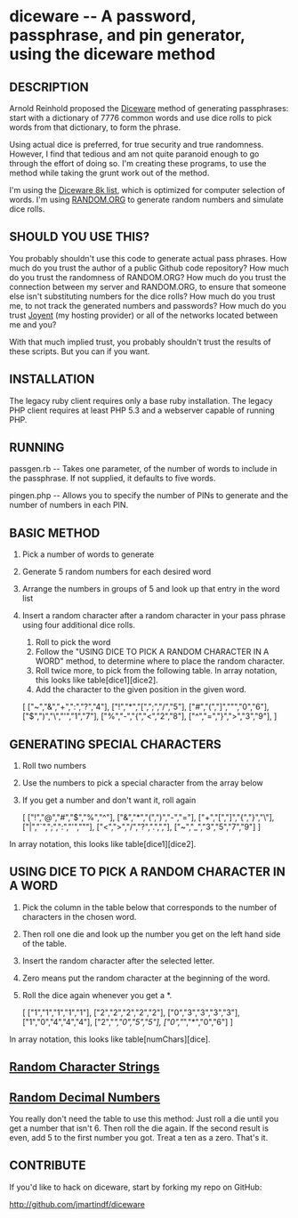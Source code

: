 diceware -- A password, passphrase, and pin generator, using the diceware method
====================================

## DESCRIPTION

Arnold Reinhold proposed the [Diceware](http://world.std.com/~reinhold/diceware.html) method of generating passphrases: start with a dictionary of 7776 common words and use dice rolls to pick words from that dictionary, to form the phrase.

Using actual dice is preferred, for true security and true randomness. However, I find that tedious and am not quite paranoid enough to go through the effort of doing so. I'm creating these programs, to use the method while taking the grunt work out of the method.

I'm using the [Diceware 8k list](http://world.std.com/%7Ereinhold/dicewarefaq.html#computer), which is optimized for computer selection of words. I'm using [RANDOM.ORG](http://www.random.org) to generate random numbers and simulate dice rolls.

## SHOULD YOU USE THIS?

You probably shouldn't use this code to generate actual pass phrases. How much do you trust the author of a public Github code repository? How much do you trust the randomness of RANDOM.ORG? How much do you trust the connection between my server and RANDOM.ORG, to ensure that someone else isn't substituting numbers for the dice rolls? How much do you trust me, to not track the generated numbers and passwords? How much do you trust [Joyent](http://www.joyent.com) (my hosting provider) or all of the networks located between me and you?

With that much implied trust, you probably shouldn't trust the results of these scripts. But you can if you want.

## INSTALLATION

The legacy ruby client requires only a base ruby installation. The legacy PHP client requires at least PHP 5.3 and a webserver capable of running PHP.

## RUNNING

passgen.rb -- Takes one parameter, of the number of words to include in the passphrase. If not supplied, it defaults to five words.

pingen.php -- Allows you to specify the number of PINs to generate and the number of numbers in each PIN.

## BASIC METHOD

1. Pick a number of words to generate
2. Generate 5 random numbers for each desired word
3. Arrange the numbers in groups of 5 and look up that entry in the word list
4. Insert a random character after a random character in your pass phrase using four additional dice rolls.
    1. Roll to pick the word
    2. Follow the "USING DICE TO PICK A RANDOM CHARACTER IN A WORD" method, to determine where to place the random character.
    4. Roll twice more, to pick from the following table. In array notation, this looks like table\[dice1\]\[dice2\].
    5. Add the character to the given position in the given word. 

    [
    ["~","&","+",":","?","4"],
    ["!","*","[",";","/","5"],
    ["#","(","]","\"","0","6"],
    ["$",")","\\","'","1","7"],
    ["%","-","{","<","2","8"],
    ["^","=","}",">","3","9"],
    ]

## GENERATING SPECIAL CHARACTERS

1. Roll two numbers
2. Use the numbers to pick a special character from the array below
3. If you get a number and don't want it, roll again

    [
    ["!","@","#","$","%","^"],
    ["&","*","(",")","-","="],
    ["+","[","]","{","}","\\"],
    ["|","`",";",":","'","\""],
    ["<",">","/","?",".",","],
    ["~","_","3","5","7","9"]
    ]

In array notation, this looks like table\[dice1\]\[dice2\].

## USING DICE TO PICK A RANDOM CHARACTER IN A WORD

1. Pick the column in the table below that corresponds to the number of characters in the chosen word.
2. Then roll one die and look up the number you get on the left hand side of the table.
3. Insert the random character after the selected letter.
4. Zero means put the random character at the beginning of the word.
5. Roll the dice again whenever you get a *.

    [
    ["1","1","1","1","1"],
    ["2","2","2","2","2"],
    ["0","3","3","3","3"],
    ["1","0","4","4","4"],
    ["2","*","0","5","5"],
    ["0","*","*","0","6"]
    ]

In array notation, this looks like table\[numChars\]\[dice\].

## [Random Character Strings](http://world.std.com/%7Ereinhold/dicewarefaq.html#randomstrings)

## [Random Decimal Numbers](http://world.std.com/%7Ereinhold/dicewarefaq.html#decimal)

You really don't need the table to use this method: Just roll a die until you get a number that isn't 6. Then roll the die again. If the second result is even, add 5 to the first number you got. Treat a ten as a zero. That's it.

## CONTRIBUTE

If you'd like to hack on diceware, start by forking my repo on GitHub:

http://github.com/jmartindf/diceware
